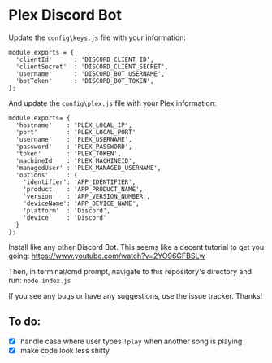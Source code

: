 # Plex Discord Bot

Update the `config\keys.js` file with your information:

```
module.exports = {
  'clientId'      : 'DISCORD_CLIENT_ID',
  'clientSecret'  : 'DISCORD_CLIENT_SECRET',
  'username'      : 'DISCORD_BOT_USERNAME',
  'botToken'      : 'DISCORD_BOT_TOKEN',
};
```

And update the `config\plex.js` file with your Plex information:
```
module.exports= {
  'hostname'    : 'PLEX_LOCAL_IP',
  'port'        : 'PLEX_LOCAL_PORT'
  'username'    : 'PLEX_USERNAME',
  'password'    : 'PLEX_PASSWORD',
  'token'       : 'PLEX_TOKEN',
  'machineId'   : 'PLEX_MACHINEID',
  'managedUser' : 'PLEX_MANAGED_USERNAME',
  'options'     : {
    'identifier': 'APP_IDENTIFIER',
    'product'   : 'APP_PRODUCT_NAME',
    'version'   : 'APP_VERSION_NUMBER',
    'deviceName': 'APP_DEVICE_NAME',
    'platform'  : 'Discord',
    'device'    : 'Discord'
  }
};
```

Install like any other Discord Bot.  This seems like a decent tutorial to get you going: https://www.youtube.com/watch?v=2YO96GFBSLw

Then, in terminal/cmd prompt, navigate to this repository's directory and run: `node index.js`

If you see any bugs or have any suggestions, use the issue tracker.  Thanks!

## To do:

* [x] handle case where user types `!play` when another song is playing
* [x] make code look less shitty
